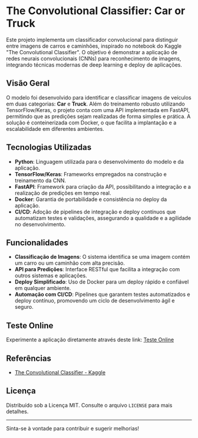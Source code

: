 # The Convolutional Classifier: Car or Truck

Este projeto implementa um classificador convolucional para distinguir entre imagens de carros e caminhões, inspirado no notebook do Kaggle "The Convolutional Classifier". O objetivo é demonstrar a aplicação de redes neurais convolucionais (CNNs) para reconhecimento de imagens, integrando técnicas modernas de deep learning e deploy de aplicações.

## Visão Geral

O modelo foi desenvolvido para identificar e classificar imagens de veículos em duas categorias: **Car** e **Truck**. Além do treinamento robusto utilizando TensorFlow/Keras, o projeto conta com uma API implementada em FastAPI, permitindo que as predições sejam realizadas de forma simples e prática. A solução é conteinerizada com Docker, o que facilita a implantação e a escalabilidade em diferentes ambientes.

## Tecnologias Utilizadas

- **Python**: Linguagem utilizada para o desenvolvimento do modelo e da aplicação.
- **TensorFlow/Keras**: Frameworks empregados na construção e treinamento da CNN.
- **FastAPI**: Framework para criação da API, possibilitando a integração e a realização de predições em tempo real.
- **Docker**: Garantia de portabilidade e consistência no deploy da aplicação.
- **CI/CD**: Adoção de pipelines de integração e deploy contínuos que automatizam testes e validações, assegurando a qualidade e a agilidade no desenvolvimento.

## Funcionalidades

- **Classificação de Imagens**: O sistema identifica se uma imagem contém um carro ou um caminhão com alta precisão.
- **API para Predições**: Interface RESTful que facilita a integração com outros sistemas e aplicações.
- **Deploy Simplificado**: Uso de Docker para um deploy rápido e confiável em qualquer ambiente.
- **Automação com CI/CD**: Pipelines que garantem testes automatizados e deploy contínuo, promovendo um ciclo de desenvolvimento ágil e seguro.

## Teste Online

Experimente a aplicação diretamente através deste link: [Teste Online](http://3.145.90.115/static/index.html)

## Referências

- [The Convolutional Classifier - Kaggle](https://www.kaggle.com/code/ryanholbrook/the-convolutional-classifier)

## Licença

Distribuído sob a Licença MIT. Consulte o arquivo `LICENSE` para mais detalhes.

---

Sinta-se à vontade para contribuir e sugerir melhorias!
